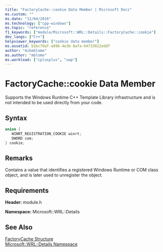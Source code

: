 ```yaml
---
title: "FactoryCache::cookie Data Member | Microsoft Docs"
ms.custom: ""
ms.date: "11/04/2016"
ms.technology: ["cpp-windows"]
ms.topic: "reference"
f1_keywords: ["module/Microsoft::WRL::Details::FactoryCache::cookie"]
dev_langs: ["C++"]
helpviewer_keywords: ["cookie data member"]
ms.assetid: b1bc79af-a896-4e3b-8afa-64733022eddf
author: "mikeblome"
ms.author: "mblome"
ms.workload: ["cplusplus", "uwp"]
---
```

# FactoryCache::cookie Data Member
Supports the Windows Runtime C++ Template Library infrastructure and is not intended to be used directly from your code.  
  
## Syntax  
  
```cpp  
union {   
   WINRT_REGISTRATION_COOKIE winrt;  
   DWORD com;   
} cookie;  
```  
  
## Remarks  
 Contains a value that identifies a registered Windows Runtime or COM class object, and is later used to unregister the object.  
  
## Requirements  
 **Header:** module.h  
  
 **Namespace:** Microsoft::WRL::Details  
  
## See Also  
 [FactoryCache Structure](../windows/factorycache-structure.md)   
 [Microsoft::WRL::Details Namespace](../windows/microsoft-wrl-details-namespace.md)